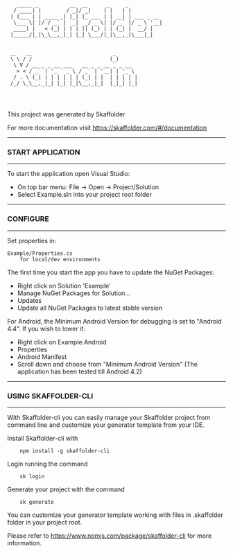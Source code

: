 
```
   _____ _          __  __      _     _           
  / ____| |        / _|/ _|    | |   | |          
 | (___ | | ____ _| |_| |_ ___ | | __| | ___ _ __ 
  \___ \| |/ / _` |  _|  _/ _ \| |/ _` |/ _ \ '__|
  ____) |   < (_| | | | || (_) | | (_| |  __/ |   
 |_____/|_|\_\__,_|_| |_| \___/|_|\__,_|\___|_| 


 __   __                          _       
 \ \ / /                         (_)      
  \ V / __ _ _ __ ___   __ _ _ __ _ _ __  
   > < / _` | '_ ` _ \ / _` | '__| | '_ \ 
  / . \ (_| | | | | | | (_| | |  | | | | |
 /_/ \_\__,_|_| |_| |_|\__,_|_|  |_|_| |_|
                                          
                                                                   
    
```
                                       

This project was generated by Skaffolder

For more documentation visit https://skaffolder.com/#/documentation


--------------
### START APPLICATION
--------------

To start the application open Visual Studio:

* On top bar menu: File -> Open -> Project/Solution
* Select Example.sln into your project root folder

--------------
### CONFIGURE
--------------

Set properties in:

    Example/Properties.cs
        for local/dev environments

The first time you start the app you have to update the NuGet Packages:
* Right click on Solution 'Example'
* Manage NuGet Packages for Solution...
* Updates
* Update all NuGet Packages to latest stable version

For Android, the Minimum Android Version for debugging is set to "Android 4.4". If you wish to lower it:
* Right click on Example.Android
* Properties
* Android Manifest
* Scroll down and choose from "Minimum Android Version" (The application has been tested till Android 4.2) 

--------------
### USING SKAFFOLDER-CLI
--------------

With Skaffolder-cli you can easily manage your Skaffolder project from command line and customize your generator template from your IDE.

Install Skaffolder-cli with
```
    npm install -g skaffolder-cli
```

Login running the command
```
    sk login
```

Generate your project with the command
```
    sk generate
```

You can customize your generator template working with files in .skaffolder folder in your project root.

Please refer to https://www.npmjs.com/package/skaffolder-cli for more information.
